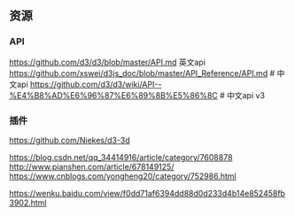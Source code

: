 ## 资源

### API
https://github.com/d3/d3/blob/master/API.md 英文api
https://github.com/xswei/d3js_doc/blob/master/API_Reference/API.md # 中文api
https://github.com/d3/d3/wiki/API--%E4%B8%AD%E6%96%87%E6%89%8B%E5%86%8C # 中文api v3

### 插件
https://github.com/Niekes/d3-3d


https://blog.csdn.net/qq_34414916/article/category/7608878
http://www.pianshen.com/article/678149125/
https://www.cnblogs.com/yongheng20/category/752986.html

https://wenku.baidu.com/view/f0dd71af6394dd88d0d233d4b14e852458fb3902.html